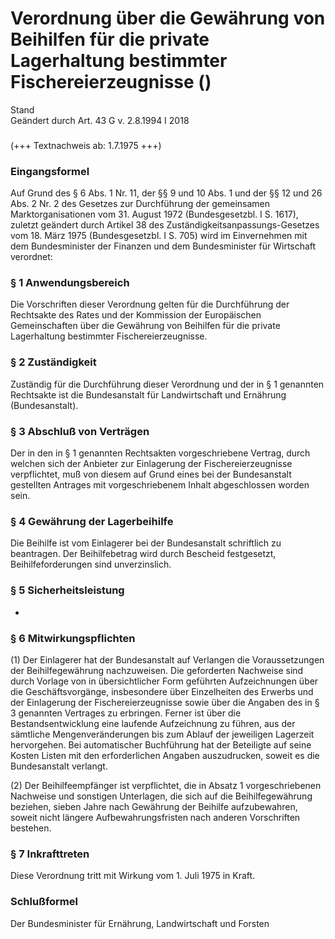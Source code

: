 Verordnung über die Gewährung von Beihilfen für die private Lagerhaltung bestimmter Fischereierzeugnisse ()
===========================================================================================================

Stand  
Geändert durch Art. 43 G v. 2.8.1994 I 2018

### 

(+++ Textnachweis ab: 1.7.1975 +++)

### Eingangsformel

Auf Grund des § 6 Abs. 1 Nr. 11, der §§ 9 und 10 Abs. 1 und der §§ 12 und 26 Abs. 2 Nr. 2 des Gesetzes zur Durchführung der gemeinsamen Marktorganisationen vom 31. August 1972 (Bundesgesetzbl. I S. 1617), zuletzt geändert durch Artikel 38 des Zuständigkeitsanpassungs-Gesetzes vom 18. März 1975 (Bundesgesetzbl. I S. 705) wird im Einvernehmen mit dem Bundesminister der Finanzen und dem Bundesminister für Wirtschaft verordnet:

### § 1 Anwendungsbereich

Die Vorschriften dieser Verordnung gelten für die Durchführung der Rechtsakte des Rates und der Kommission der Europäischen Gemeinschaften über die Gewährung von Beihilfen für die private Lagerhaltung bestimmter Fischereierzeugnisse.

### § 2 Zuständigkeit

Zuständig für die Durchführung dieser Verordnung und der in § 1 genannten Rechtsakte ist die Bundesanstalt für Landwirtschaft und Ernährung (Bundesanstalt).

### § 3 Abschluß von Verträgen

Der in den in § 1 genannten Rechtsakten vorgeschriebene Vertrag, durch welchen sich der Anbieter zur Einlagerung der Fischereierzeugnisse verpflichtet, muß von diesem auf Grund eines bei der Bundesanstalt gestellten Antrages mit vorgeschriebenem Inhalt abgeschlossen worden sein.

### § 4 Gewährung der Lagerbeihilfe

Die Beihilfe ist vom Einlagerer bei der Bundesanstalt schriftlich zu beantragen. Der Beihilfebetrag wird durch Bescheid festgesetzt, Beihilfeforderungen sind unverzinslich.

### § 5 Sicherheitsleistung

-

### § 6 Mitwirkungspflichten

(1) Der Einlagerer hat der Bundesanstalt auf Verlangen die Voraussetzungen der Beihilfegewährung nachzuweisen. Die geforderten Nachweise sind durch Vorlage von in übersichtlicher Form geführten Aufzeichnungen über die Geschäftsvorgänge, insbesondere über Einzelheiten des Erwerbs und der Einlagerung der Fischereierzeugnisse sowie über die Angaben des in § 3 genannten Vertrages zu erbringen. Ferner ist über die Bestandsentwicklung eine laufende Aufzeichnung zu führen, aus der sämtliche Mengenveränderungen bis zum Ablauf der jeweiligen Lagerzeit hervorgehen. Bei automatischer Buchführung hat der Beteiligte auf seine Kosten Listen mit den erforderlichen Angaben auszudrucken, soweit es die Bundesanstalt verlangt.

(2) Der Beihilfeempfänger ist verpflichtet, die in Absatz 1 vorgeschriebenen Nachweise und sonstigen Unterlagen, die sich auf die Beihilfegewährung beziehen, sieben Jahre nach Gewährung der Beihilfe aufzubewahren, soweit nicht längere Aufbewahrungsfristen nach anderen Vorschriften bestehen.

### § 7 Inkrafttreten

Diese Verordnung tritt mit Wirkung vom 1. Juli 1975 in Kraft.

### Schlußformel

Der Bundesminister für Ernährung, Landwirtschaft und Forsten
